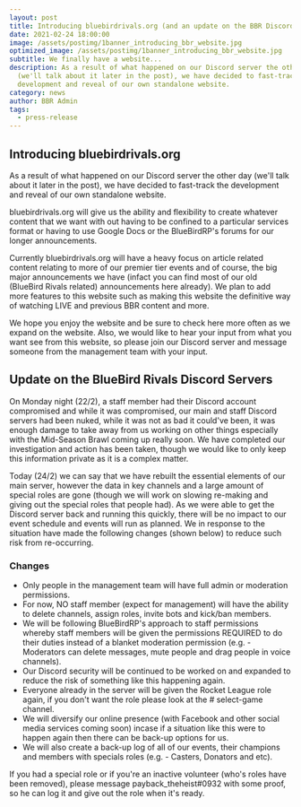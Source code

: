 ```yaml
---
layout: post
title: Introducing bluebirdrivals.org (and an update on the BBR Discord Server)
date: 2021-02-24 18:00:00
image: /assets/postimg/1banner_introducing_bbr_website.jpg
optimized_image: /assets/postimg/1banner_introducing_bbr_website.jpg
subtitle: We finally have a website...
description: As a result of what happened on our Discord server the other day
  (we'll talk about it later in the post), we have decided to fast-track the
  development and reveal of our own standalone website.
category: news
author: BBR Admin
tags:
  - press-release
---
```

## Introducing bluebirdrivals.org

As a result of what happened on our Discord server the other day (we'll talk about it later in the post), we have decided to fast-track the development and reveal of our own standalone website.

bluebirdrivals.org will give us the ability and flexibility to create whatever content that we want with out having to be confined to a particular services format or having to use Google Docs or the BlueBirdRP's forums for our longer announcements.

Currently bluebirdrivals.org will have a heavy focus on article related content relating to more of our premier tier events and of course, the big major announcements we have (infact you can find most of our old (BlueBird Rivals related) announcements here already). We plan to add more features to this website such as making this website the definitive way of watching LIVE and previous BBR content and more.

We hope you enjoy the website and be sure to check here more often as we expand on the website. Also, we would like to hear your input from what you want see from this website, so please join our Discord server and message someone from the management team with your input.

## Update on the BlueBird Rivals Discord Servers
On Monday night (22/2), a staff member had their Discord account compromised and while it was compromised, our main and staff Discord servers had been nuked, while it was not as bad it could've been, it was enough damage to take away from us working on other things especially with the Mid-Season Brawl coming up really soon. We have completed our investigation and action has been taken, though we would like to only keep this information private as it is a complex matter.

Today (24/2) we can say that we have rebuilt the essential elements of our main server, however the data in key channels and a large amount of special roles are gone (though we will work on slowing re-making and giving out the special roles that people had). As we were able to get the Discord server back and running this quickly, there will be no impact to our event schedule and events will run as planned. We in response to the situation have made the following changes (shown below) to reduce such risk from re-occurring.

### Changes
-   Only people in the management team will have full admin or moderation permissions.
-   For now, NO staff member (expect for management) will have the ability to delete channels, assign roles, invite bots and kick/ban members.
-   We will be following BlueBirdRP's approach to staff permissions whereby staff members will be given the permissions REQUIRED to do their duties instead of a blanket moderation permission (e.g. - Moderators can delete messages, mute people and drag people in voice channels).
-   Our Discord security will be continued to be worked on and expanded to reduce the risk of something like this happening again.
-   Everyone already in the server will be given the Rocket League role again, if you don't want the role please look at the # select-game channel.
-   We will diversify our online presence (with Facebook and other social media services coming soon) incase if a situation like this were to happen again then there can be back-up options for us.
-   We will also create a back-up log of all of our events, their champions and members with specials roles (e.g. - Casters, Donators and etc).
    

If you had a special role or if you're an inactive volunteer (who's roles have been removed), please message payback_theheist#0932 with some proof, so he can log it and give out the role when it's ready.